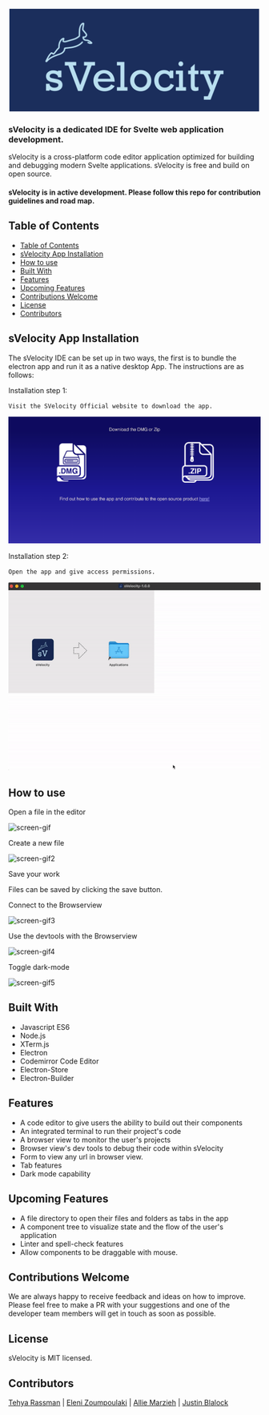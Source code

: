 <p align="center"><a href='http://svelocity.io/'><img alt="sVelocity logo" src="./githubAssets/logo_lightblue_on_darkblue.png" width="500px"></a></p>

### sVelocity is a dedicated IDE for Svelte web application development.

sVelocity is a cross-platform code editor application optimized for building and debugging modern Svelte applications. sVelocity is free and build on open source.

#### sVelocity is in active development. Please follow this repo for contribution guidelines and road map.

## Table of Contents

- [Table of Contents](#table-of-contents)
- [sVelocity App Installation](#svelocity-app-installation)
- [How to use](#how-to-use)
- [Built With](#built-with)
- [Features](#features)
- [Upcoming Features](#upcoming-features)
- [Contributions Welcome](#contributions-welcome)
- [License](#license)
- [Contributors](#contributors)

## sVelocity App Installation

The sVelocity IDE can be set up in two ways, the first is to bundle the electron app and run it as a native desktop App. The instructions are as follows:

Installation step 1:

```
Visit the SVelocity Official website to download the app.
```

<p align="center">
  <img alt="sVelocity website" src="./githubAssets/webpage.png">
</p>

Installation step 2:

```
Open the app and give access permissions.
```

![screen-gif6](./githubAssets/download-app.gif)

<!-- ## sVelocity App Installation #2

1. go to your terminal and type the following:

```
TBD
``` -->

## How to use

Open a file in the editor

![screen-gif](./githubAssets/open-file.gif)

Create a new file

![screen-gif2](./githubAssets/create-file.gif)

Save your work

Files can be saved by clicking the save button.

Connect to the Browserview

![screen-gif3](./githubAssets/browserview.gif)

Use the devtools with the Browserview

![screen-gif4](./githubAssets/devtools.gif)

Toggle dark-mode

![screen-gif5](./githubAssets/darkMode.gif)

## Built With

- Javascript ES6
- Node.js
- XTerm.js
- Electron
- Codemirror Code Editor
- Electron-Store
- Electron-Builder

## Features

- A code editor to give users the ability to build out their components
- An integrated terminal to run their project's code
- A browser view to monitor the user's projects
- Browser view's dev tools to debug their code within sVelocity
- Form to view any url in browser view.
- Tab features
- Dark mode capability

## Upcoming Features

- A file directory to open their files and folders as tabs in the app
- A component tree to visualize state and the flow of the user's application
- Linter and spell-check features
- Allow components to be draggable with mouse.

## Contributions Welcome

We are always happy to receive feedback and ideas on how to improve. Please feel free to make a PR with your suggestions and one of the developer team members will get in touch as soon as possible.

## License

sVelocity is MIT licensed.

## Contributors

[Tehya Rassman](https://github.com/tehyaarassman) | [Eleni Zoumpoulaki](https://github.com/elenizoump) | [Allie Marzieh](https://github.com/AllieMarzieh) | [Justin Blalock](https://github.com/jmblalock)
